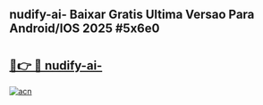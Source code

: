 ## nudify-ai- Baixar Gratis Ultima Versao Para Android/IOS 2025 #5x6e0

# <h2><a href="https://ainizakaria.my?title=nudify-ai-&ref=20M">🔗👉 🔴 nudify-ai-</a></h2>

[![acn](https://github.com/user-attachments/assets/0f9c940e-d8b0-45ae-aac7-cd30a18b3e1c)](https://ainizakaria.my?title=nudify-ai-&ref=20M)

